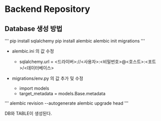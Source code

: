 # Backend Repository

## Database 생성 방법
'''
pip install sqlalchemy
pip install alembic
alembic init migrations
'''

- alembic.ini 의 값 수정
    - sqlalchemy.url = <드라이버>://<사용자>:<비밀번호>@<호스트>:<포트>/<데이터베이스>

- migrations/env.py 의 값 추가 및 수정
    - import models
    - target_metadata = models.Base.metadata

'''
alembic revision --autogenerate
alembic upgrade head
'''

DB와 TABLE이 생성된다.